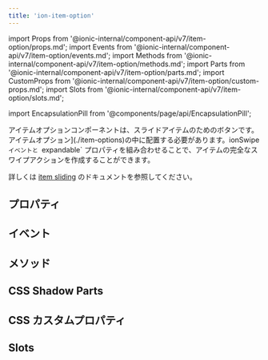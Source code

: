 ```yaml
---
title: 'ion-item-option'
---
```


import Props from '@ionic-internal/component-api/v7/item-option/props.md';
import Events from '@ionic-internal/component-api/v7/item-option/events.md';
import Methods from '@ionic-internal/component-api/v7/item-option/methods.md';
import Parts from '@ionic-internal/component-api/v7/item-option/parts.md';
import CustomProps from '@ionic-internal/component-api/v7/item-option/custom-props.md';
import Slots from '@ionic-internal/component-api/v7/item-option/slots.md';

<head>
  <title>ion-item-option: Option Button for Sliding Item in Ionic</title>
  <meta
    name="description"
    content="ion-item-optionはion-item-slidingのオプションボタンで、ion-item-optionsの中に配置する必要があります。プロパティの詳細については、こちらをご覧ください。"
  />
</head>

import EncapsulationPill from '@components/page/api/EncapsulationPill';

<EncapsulationPill type="shadow" />

アイテムオプションコンポーネントは、スライドアイテムのためのボタンです。アイテムオプション](./item-options)の中に配置する必要があります。ionSwipe`イベントと `expandable` プロパティを組み合わせることで、アイテムの完全なスワイプアクションを作成することができます。

詳しくは [item sliding](./item-sliding) のドキュメントを参照してください。

## プロパティ

<Props />

## イベント

<Events />

## メソッド

<Methods />

## CSS Shadow Parts

<Parts />

## CSS カスタムプロパティ

<CustomProps />

## Slots

<Slots />
